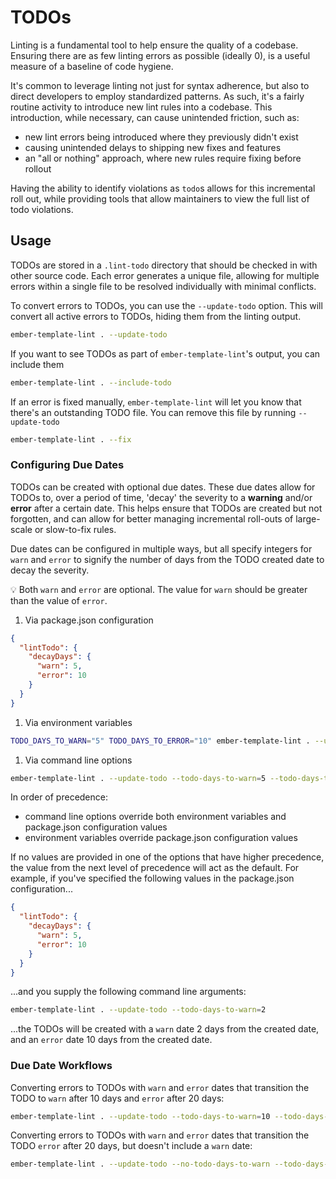 # TODOs

Linting is a fundamental tool to help ensure the quality of a codebase. Ensuring there are as few linting errors as possible (ideally 0), is a useful measure of a baseline of code hygiene.

It's common to leverage linting not just for syntax adherence, but also to direct developers to employ standardized patterns. As such, it's a fairly routine activity to introduce new lint rules into a codebase. This introduction, while necessary, can cause unintended friction, such as:

- new lint errors being introduced where they previously didn't exist
- causing unintended delays to shipping new fixes and features
- an "all or nothing" approach, where new rules require fixing before rollout

Having the ability to identify violations as `todo`s allows for this incremental roll out, while providing tools that allow maintainers to view the full list of todo violations.

## Usage

TODOs are stored in a `.lint-todo` directory that should be checked in with other source code. Each error generates a unique file, allowing for multiple errors within a single file to be resolved individually with minimal conflicts.

To convert errors to TODOs, you can use the `--update-todo` option. This will convert all active errors to TODOs, hiding them from the linting output.

```bash
ember-template-lint . --update-todo
```

If you want to see TODOs as part of `ember-template-lint`'s output, you can include them

```bash
ember-template-lint . --include-todo
```

If an error is fixed manually, `ember-template-lint` will let you know that there's an outstanding TODO file. You can remove this file by running `--update-todo`

```bash
ember-template-lint . --fix
```

### Configuring Due Dates

TODOs can be created with optional due dates. These due dates allow for TODOs to, over a period of time, 'decay' the severity to a **warning** and/or **error** after a certain date. This helps ensure that TODOs are created but not forgotten, and can allow for better managing incremental roll-outs of large-scale or slow-to-fix rules.

Due dates can be configured in multiple ways, but all specify integers for `warn` and `error` to signify the number of days from the TODO created date to decay the severity.

:bulb: Both `warn` and `error` are optional. The value for `warn` should be greater than the value of `error`.

1. Via package.json configuration

```json
{
  "lintTodo": {
    "decayDays": {
      "warn": 5,
      "error": 10
    }
  }
}
```

1. Via environment variables

```bash
TODO_DAYS_TO_WARN="5" TODO_DAYS_TO_ERROR="10" ember-template-lint . --update-todo
```

1. Via command line options

```bash
ember-template-lint . --update-todo --todo-days-to-warn=5 --todo-days-to-error=10
```

In order of precedence:

- command line options override both environment variables and package.json configuration values
- environment variables override package.json configuration values

If no values are provided in one of the options that have higher precedence, the value from the next level of precedence will act as the default. For example, if you've specified the following values in the package.json configuration...

```json
{
  "lintTodo": {
    "decayDays": {
      "warn": 5,
      "error": 10
    }
  }
}
```

...and you supply the following command line arguments:

```bash
ember-template-lint . --update-todo --todo-days-to-warn=2
```

...the TODOs will be created with a `warn` date 2 days from the created date, and an `error` date 10 days from the created date.

### Due Date Workflows

Converting errors to TODOs with `warn` and `error` dates that transition the TODO to `warn` after 10 days and `error` after 20 days:

```bash
ember-template-lint . --update-todo --todo-days-to-warn=10 --todo-days-to-error=20
```

Converting errors to TODOs with `warn` and `error` dates that transition the TODO `error` after 20 days, but doesn't include a `warn` date:

```bash
ember-template-lint . --update-todo --no-todo-days-to-warn --todo-days-to-error=20
```
